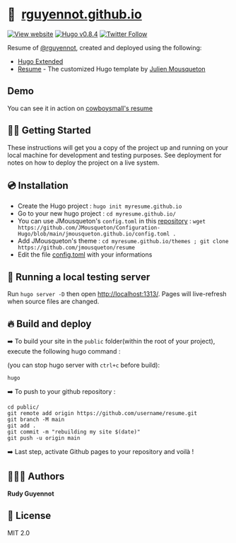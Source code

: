 # 🏡&nbsp; [rguyennot.github.io](https://rguyennot.github.io/resume)

[![View website](https://img.shields.io/badge/open%20site-rguyennot.github.io-green)](https://rguyennot.github.io/)
[![Hugo v0.8.4](https://img.shields.io/badge/hugo-v0.8.4-orange)](https://github.com/gohugoio/hugo)
[![Twitter Follow](https://img.shields.io/twitter/follow/rguyennot?label=Follow&style=social)](https://twitter.com/intent/user?screen_name=rguyennot)

Resume of [@rguyennot](https://github.com/rguyennot/resume), created and deployed using the following:

- [Hugo Extended](https://github.com/gohugoio/hugo)
- [Resume](https://github.com/jmousqueton/resume) - The customized Hugo template by [Julien Mousqueton](https://github.com/jmousqueton/resume)

## Demo 

You can see it in action on [cowboysmall's resume](https://themes.gohugo.io/theme/hugo-devresume-theme/)

## 👍🏻 Getting Started

These instructions will get you a copy of the project up and running on your local machine for development and testing purposes. See deployment for notes on how to deploy the project on a live system.

## :cd:  Installation

- Create the Hugo project : `hugo init myresume.github.io`
- Go to your new hugo project : `cd myresume.github.io/`
- You can use JMousqueton's `config.toml` in this [repository](https://github.com/JMousqueton/Configuration-Hugo) : `wget https://github.com/JMousqueton/Configuration-Hugo/blob/main/jmousqueton.github.io/config.toml .`
- Add JMousqueton's theme : `cd myresume.github.io/themes ; git clone https://github.com/jmousqueton/resume`
- Edit the file [config.toml](config.toml) with your informations

## :rocket:  Running a local testing server

Run `hugo server -D` then open [http://localhost:1313/](http://localhost:1313/). Pages will live-refresh when source files are changed.  

## 🔥 Build and deploy

➡️ To build your site in the `public` folder(within the root of your project), execute the following hugo command : 

(you can stop hugo server with `ctrl+c` before build):  

```shell
hugo
```

➡️ To push to your github repository :   
```shell
cd public/
git remote add origin https://github.com/username/resume.git
git branch -M main
git add .
git commit -m "rebuilding my site $(date)"
git push -u origin main
```

➡️ Last step, activate Github pages to your repository and voilà !

## 🙎🏻‍♂️ Authors

**Rudy Guyennot**

## 📜 License

MIT 2.0
